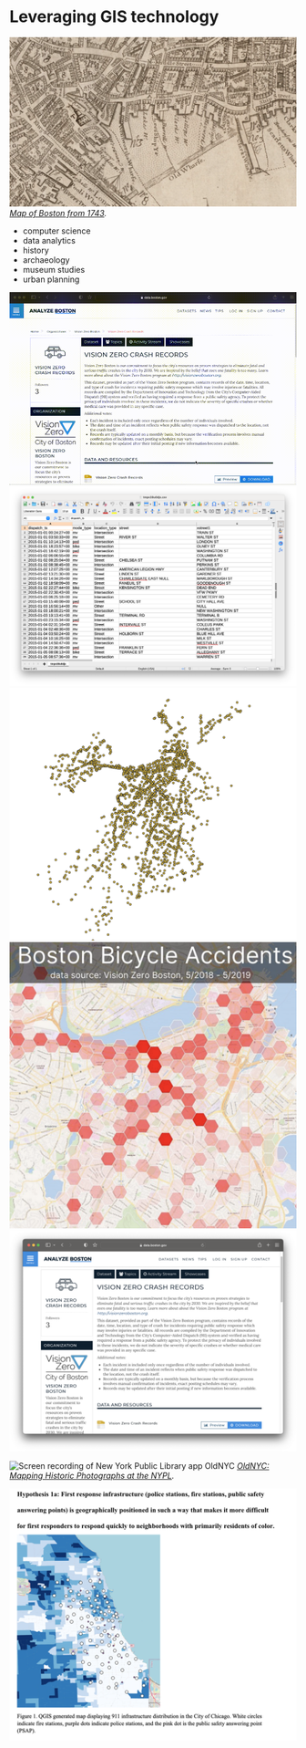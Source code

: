 # Leveraging GIS technology

![Screen capture of a map of Boston from ](media/boston.png)
*[Map of Boston from 1743](https://collections.leventhalmap.org/search/commonwealth:9s161952m).*

- computer science
- data analytics
- history
- archaeology 
- museum studies
- urban planning

![GIF of the vision zero data page on City of Boston's data portal](media/vision0.gif)
![Screenshot of the vision zero data as a table](media/vision0-data.png)
![Screenshot of vision zero data as crowded points](media/vision0-points.png)
![Map of bike crashes shows patterns better](media/vision0-map.png)
![Screenshot of data download page](media/vision0.png)


![Screen recording of New York Public Library app OldNYC](media/oldnyc.gif)
*[OldNYC: Mapping Historic Photographs at the NYPL](https://www.oldnyc.org/).* 



![Screenshot of the Harvard Map Collection tutorials page](media/levin.png)
